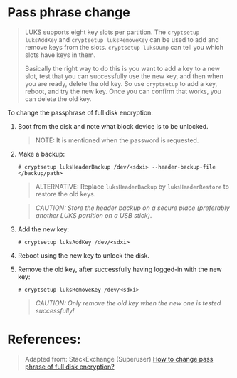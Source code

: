 # Pass phrase change

> LUKS supports eight key slots per partition.  The `cryptsetup luksAddKey` and `cryptsetup luksRemoveKey` can be used to add and remove keys from the slots.  `cryptsetup luksDump` can tell you which slots have keys in them.
>
> Basically the right way to do this is you want to add a key to a new slot, test that you can successfully use the new key, and then when you are ready, delete the old key. So use `cryptsetup` to add a key, reboot, and try the new key.  Once you can confirm that works, you can delete the old key.

To change the passphrase of full disk encryption:

1. Boot from the disk and note what block device is to be unlocked.

	> NOTE: It is mentioned when the password is requested.

3. Make a backup:

	```
	# cryptsetup luksHeaderBackup /dev/<sdxi> --header-backup-file </backup/path>
	```

	> ALTERNATIVE: Replace `luksHeaderBackup` by `luksHeaderRestore` to restore the old keys.

	> _CAUTION: Store the header backup on a secure place (preferably another LUKS partition on a USB stick)_.

4. Add the new key:

	```
	# cryptsetup luksAddKey /dev/<sdxi>
	```

5. Reboot using the new key to unlock the disk.

6. Remove the old key, after successfully having logged-in with the new key:

	```
	# cryptsetup luksRemoveKey /dev/<sdxi>
	```

	> _CAUTION: Only remove the old key when the new one is tested successfully!_

# References:

> Adapted from: StackExchange (Superuser)
> [How to change pass phrase of full disk encryption?][1]


<!-- REFERENCES -->

[1]:https://superuser.com/questions/431820/how-to-change-pass-phrase-of-full-disk-encryption/431832#431832
